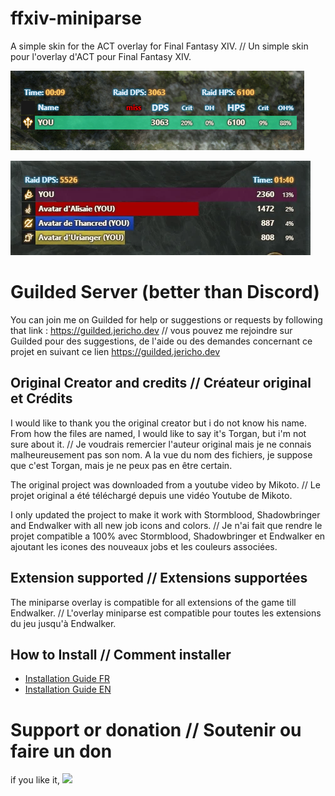 # ffxiv-miniparse

A simple skin for the ACT overlay for Final Fantasy XIV. // Un simple skin pour l'overlay d'ACT pour Final Fantasy XIV.

![Display](https://raw.githubusercontent.com/Jericho1060/ffxiv-miniparse/main/resources/miniparse-screen-v6.1.0.png)

![Display](https://raw.githubusercontent.com/Jericho1060/ffxiv-miniparse/main/resources/screen_endwalker.png)

# Guilded Server (better than Discord)

You can join me on Guilded for help or suggestions or requests by following that link : https://guilded.jericho.dev // vous pouvez me rejoindre sur Guilded pour des suggestions, de
l'aide ou des demandes concernant ce projet en suivant ce lien https://guilded.jericho.dev

## Original Creator and credits // Créateur original et Crédits

I would like to thank you the original creator but i do not know his name. From how the files are named, I would like to say it's Torgan, but i'm not sure about it. // Je voudrais
remercier l'auteur original mais je ne connais malheureusement pas son nom. A la vue du nom des fichiers, je suppose que c'est Torgan, mais je ne peux pas en être certain.

The original project was downloaded from a youtube video by Mikoto. // Le projet original a été téléchargé depuis une vidéo Youtube de Mikoto.

I only updated the project to make it work with Stormblood, Shadowbringer and Endwalker with all new job icons and colors. // Je n'ai fait que rendre le projet compatible a 100%
avec Stormblood, Shadowbringer et Endwalker en ajoutant les icones des nouveaux jobs et les couleurs associées.

## Extension supported // Extensions supportées

The miniparse overlay is compatible for all extensions of the game till Endwalker. // L'overlay miniparse est compatible pour toutes les extensions du jeu jusqu'à Endwalker.

## How to Install // Comment installer

- [Installation Guide FR](https://github.com/Jericho1060/ffxiv-miniparse/blob/main/HowToInstallFR.md)
- [Installation Guide EN](https://github.com/Jericho1060/ffxiv-miniparse/blob/main/HowToInstallEN.md)

# Support or donation // Soutenir ou faire un don

if you like it, [<img src="https://github.com/Jericho1060/DU-Industry-HUD/blob/main/ressources/images/ko-fi.png?raw=true" width="150">](https://ko-fi.com/jericho1060)
